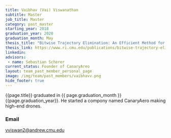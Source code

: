 ```yaml
---
title: Vaibhav (Vai) Viswanathan
subtitle: Master
job_title: Master
category: past_master
starting_year: 2018
graduation_year: 2020
graduation_month: May
thesis_title: "Bitwise Trajectory Elimination: An Efficient Method for Filtering Trajectory Libraries for Quadrotor Navigation"
thesis_link: https://www.ri.cmu.edu/publications/bitwise-trajectory-elimination-an-efficient-method-for-filtering-trajectory-libraries-for-quadrotor-navigation/
linkedin: 
advisors:
 - name: Sebastian Scherer
current_status: Founder of CanaryAreo
layout: team_past_member_personal_page
image: /img/team/past_members/vaibhavv.png
hide_footer: true
---
```


{{page.title}} graduated in {{ page.graduation_month }} {{page.graduation_year}}. He started a compony named CanaryAero making high-end drones.

### Email ###
vviswan2@andrew.cmu.edu
